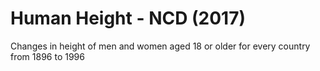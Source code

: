 # Human Height - NCD (2017)

Changes in height of men and women aged 18 or older for every country from 1896 to 1996